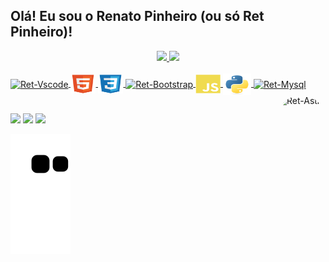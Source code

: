 ## Olá! Eu sou o Renato Pinheiro (ou só Ret Pinheiro)!

<div align="center">
  <a href="https://github.com/retpinheiro">
  <img height="180em" src="https://github-readme-stats.vercel.app/api?username=retpinheiro&show_icons=true&theme=radical&include_all_commits=true&count_private=true"/>
  <img height="180em" src="https://github-readme-stats.vercel.app/api/top-langs/?username=retpinheiro&layout=compact&langs_count=7&theme=radical"/>
</div>
<div style="display: inline_block"><br>

  <img align="center" alt="Ret-Vscode" height="30" width="40" src="https://cdn.jsdelivr.net/gh/devicons/devicon/icons/vscode/vscode-original.svg" />
  <img align="center" alt="Ret-HTML" height="30" width="40" src="https://raw.githubusercontent.com/devicons/devicon/master/icons/html5/html5-original.svg">
  <img align="center" alt="Ret-CSS" height="30" width="40" src="https://raw.githubusercontent.com/devicons/devicon/master/icons/css3/css3-original.svg">
  <img align="center" alt="Ret-Bootstrap" height="35" width="45" src="https://cdn.jsdelivr.net/gh/devicons/devicon/icons/bootstrap/bootstrap-original.svg" />
  <img align="center" alt="Ret-Js" height="30" width="40" src="https://raw.githubusercontent.com/devicons/devicon/master/icons/javascript/javascript-plain.svg">
  <img align="center" alt="Ret-Python" height="35" width="45" src="https://raw.githubusercontent.com/devicons/devicon/master/icons/python/python-original.svg">
  <img align="center" alt="Ret-Mysql" height="30" width="40" src="https://cdn.jsdelivr.net/gh/devicons/devicon/icons/mysql/mysql-original.svg" />

  <img align="right" alt="Ret-Astra" height="150" style="border-radius:50px;" src="(https://github.com/retpinheiro/retpinheiro/blob/7f6b0b9dccefa73cf2b1e1a6e46a27e187683d84/.github/workflows/astrinha.gif?raw=true)" target="_blank">

</div>

  ##
 
<div> 
  <a href="https://instagram.com/retpinheiro" target="_blank"><img src="https://img.shields.io/badge/-Instagram-%23E4405F?style=for-the-badge&logo=instagram&logoColor=white" target="_blank"></a>
  <a href = "mailto:reehpinheiro.s@gmail.com"><img src="https://img.shields.io/badge/-Gmail-%23333?style=for-the-badge&logo=gmail&logoColor=white" target="_blank"></a>
  <a href="https://www.linkedin.com/in/retpinheiro" target="_blank"><img src="https://img.shields.io/badge/-LinkedIn-%230077B5?style=for-the-badge&logo=linkedin&logoColor=white" target="_blank"></a> 
 
  ![Snake animation](https://github.com/retpinheiro/retpinheiro/blob/output/github-contribution-grid-snake.svg)
 
</div>
